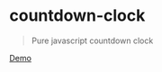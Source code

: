 # countdown-clock

> Pure javascript countdown clock

[Demo](https://vivekimsit.github.io/countdown-clock/)

